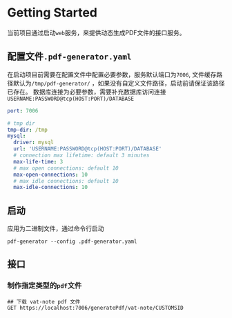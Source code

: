 # Getting Started

当前项目通过启动`web`服务，来提供动态生成PDF文件的接口服务。

## 配置文件`.pdf-generator.yaml`

在启动项目前需要在配置文件中配置必要参数，服务默认端口为`7006`, 文件缓存路径默认为`/tmp/pdf-generator/`
，如果没有自定义文件路径，启动前请保证该路径已存在。
数据库连接为必要参数，需要补充数据库访问连接`USERNAME:PASSWORD@tcp(HOST:PORT)/DATABASE`

```yaml
port: 7006

# tmp dir
tmp-dir: /tmp
mysql:
  driver: mysql
  url: 'USERNAME:PASSWORD@tcp(HOST:PORT)/DATABASE'
  # connection max lifetime: default 3 minutes
  max-life-time: 3
  # max open connections: default 10
  max-open-connections: 10
  # max idle connections: default 10
  max-idle-connections: 10
```

## 启动

应用为二进制文件，通过命令行启动

```shell
pdf-generator --config .pdf-generator.yaml
```

## 接口

### 制作指定类型的`pdf`文件

```http request
## 下载 vat-note pdf 文件
GET https://localhost:7006/generatePdf/vat-note/CUSTOMSID

```
